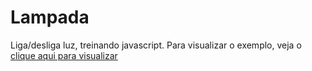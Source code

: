 # Lampada
Liga/desliga luz, treinando javascript.
Para visualizar o exemplo, veja o <a href="https://luz.surge.sh/" target="_blank">clique aqui para visualizar</a>